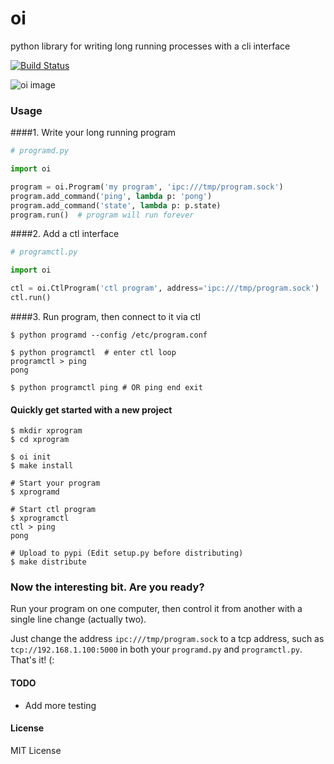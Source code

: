 oi
==
python library for writing long running processes with a cli interface

[![Build Status](https://travis-ci.org/walkr/oi.svg?branch=master)](https://travis-ci.org/walkr/oi)

![oi image](http://i.imgur.com/dxSzpPh.jpg)



### Usage


####1. Write your long running program

```python
# programd.py

import oi

program = oi.Program('my program', 'ipc:///tmp/program.sock')
program.add_command('ping', lambda p: 'pong')
program.add_command('state', lambda p: p.state)
program.run()  # program will run forever
```

####2. Add a ctl interface

```python
# programctl.py

import oi

ctl = oi.CtlProgram('ctl program', address='ipc:///tmp/program.sock')
ctl.run()
```


####3. Run program, then connect to it via ctl
```shell
$ python programd --config /etc/program.conf

$ python programctl  # enter ctl loop
programctl > ping
pong

$ python programctl ping # OR ping end exit
```

#### Quickly get started with a new project

```shell
$ mkdir xprogram
$ cd xprogram

$ oi init
$ make install

# Start your program
$ xprogramd

# Start ctl program
$ xprogramctl
ctl > ping
pong

# Upload to pypi (Edit setup.py before distributing)
$ make distribute
```

### Now the interesting bit. Are you ready?
Run your program on one computer, then control it from another with a single line change (actually two).

Just change the address `ipc:///tmp/program.sock` to a tcp address, such as `tcp://192.168.1.100:5000` in both your `programd.py` and `programctl.py`. That's it! (:

#### TODO

* Add more testing

#### License

MIT License
